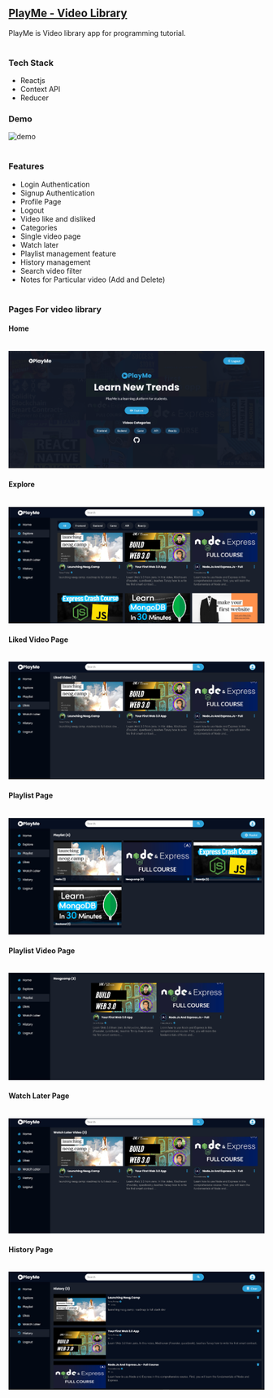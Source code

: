 ## [PlayMe - Video Library](https://playme-by-pritam.netlify.app/)

 PlayMe is Video library app for programming tutorial. <br><br>


### Tech Stack
- Reactjs
- Context API
- Reducer

### Demo 

![demo](./src/assets/demo.gif)<br><br>


### Features 

- Login Authentication
- Signup Authentication
- Profile Page
- Logout    
- Video like and disliked
- Categories
- Single video page
- Watch later
- Playlist management feature
- History management 
- Search video filter
- Notes for Particular video (Add and Delete) <br><br>

### Pages For video library 

####  Home<br><br>

![home](./src/assets/Home.png)

####  Explore<br><br>

![explore](./src/assets/explore.png)

####  Liked Video Page<br><br>

![liked](./src/assets/likedVideo.png)

####  Playlist Page<br><br>

![playlist](./src/assets/playlist.png)

####  Playlist Video Page <br><br>

![playlist video](./src/assets/playlistVideo.png)

####  Watch Later Page <br><br>

![watchlater](./src/assets/watchLater.png)

#### History Page <br><br>

![history](./src/assets/history.png)